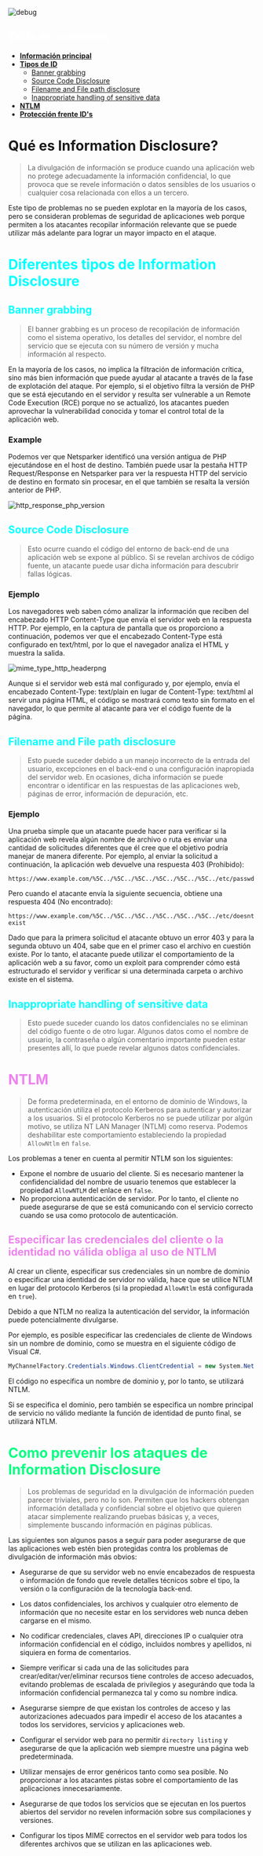 ![debug](https://user-images.githubusercontent.com/88755387/130437670-0f29ad5a-79d4-41f1-9668-fb0f4c426d53.jpg)

## __<span style="color:white"> Tabla de contenidos </span>__

- [__Información principal__](#Qué-es-Information-Disclosure?)
- [__Tipos de ID__](#Diferentes-tipos-de-Information-Disclosure)
  - [Banner grabbing](#Banner-grabbing)
  - [Source Code Disclosure](#Source-Code-Disclosure)
  - [Filename and File path disclosure](#Filename-and-File-path-disclosure)
  - [Inappropriate handling of sensitive data](#Inappropriate-handling-of-sensitive-data)
- [__NTLM__](#NTLM)
- [__Protección frente ID's__](Como-prevenir-los-ataques-de-Information-Disclosure)

# __Qué es Information Disclosure?__

> La divulgación de información se produce cuando una aplicación web no protege adecuadamente la información confidencial, lo que provoca que se revele información o datos sensibles de los usuarios o cualquier cosa relacionada con ellos a un tercero.

Este tipo de problemas no se pueden explotar en la mayoría de los casos, pero se consideran problemas de seguridad de aplicaciones web porque permiten a los atacantes recopilar información relevante que se puede utilizar más adelante para lograr un mayor impacto en el ataque.

# __<span style="color:aqua"> Diferentes tipos de Information Disclosure </span>__

## __<span style="color:aqua"> Banner grabbing </span>__

> El banner grabbing es un proceso de recopilación de información como el sistema operativo, los detalles del servidor, el nombre del servicio que se ejecuta con su número de versión y mucha información al respecto.

En la mayoría de los casos, no implica la filtración de información crítica, sino más bien información que puede ayudar al atacante a través de la fase de explotación del ataque. Por ejemplo, si el objetivo filtra la versión de PHP que se está ejecutando en el servidor y resulta ser vulnerable a un Remote Code Execution (RCE) porque no se actualizó, los atacantes pueden aprovechar la vulnerabilidad conocida y tomar el control total de la aplicación web.

### __Example__

Podemos ver que Netsparker identificó una versión antigua de PHP ejecutándose en el host de destino. También puede usar la pestaña HTTP Request/Response en Netsparker para ver la respuesta HTTP del servicio de destino en formato sin procesar, en el que también se resalta la versión anterior de PHP.

![http_response_php_version](https://user-images.githubusercontent.com/88755387/130510165-a1735cc3-e546-442c-acf6-44f215570733.png)

## __<span style="color:aqua"> Source Code Disclosure </span>__

> Esto ocurre cuando el código del entorno de back-end de una aplicación web se expone al público. Si se revelan archivos de código fuente, un atacante puede usar dicha información para descubrir fallas lógicas.

### __Ejemplo__

Los navegadores web saben cómo analizar la información que reciben del encabezado HTTP Content-Type que envía el servidor web en la respuesta HTTP. Por ejemplo, en la captura de pantalla que os proporciono a continuación, podemos ver que el encabezado Content-Type está configurado en text/html, por lo que el navegador analiza el HTML y muestra la salida.

![mime_type_http_headerpng](https://user-images.githubusercontent.com/88755387/130511061-bf802e87-2700-4a59-b10c-86c5a5a4350f.png)

Aunque si el servidor web está mal configurado y, por ejemplo, envía el encabezado Content-Type: text/plain en lugar de Content-Type: text/html al servir una página HTML, el código se mostrará como texto sin formato en el navegador, lo que permite al atacante para ver el código fuente de la página.

## __<span style="color:aqua"> Filename and File path disclosure </span>__

> Esto puede suceder debido a un manejo incorrecto de la entrada del usuario, excepciones en el back-end o una configuración inapropiada del servidor web. En ocasiones, dicha información se puede encontrar o identificar en las respuestas de las aplicaciones web, páginas de error, información de depuración, etc.

### __Ejemplo__

Una prueba simple que un atacante puede hacer para verificar si la aplicación web revela algún nombre de archivo o ruta es enviar una cantidad de solicitudes diferentes que él cree que el objetivo podría manejar de manera diferente. Por ejemplo, al enviar la solicitud a continuación, la aplicación web devuelve una respuesta 403 (Prohibido):

`https://www.example.com/%5C../%5C../%5C../%5C../%5C../%5C../etc/passwd`

Pero cuando el atacante envía la siguiente secuencia, obtiene una respuesta 404 (No encontrado):

`https://www.example.com/%5C../%5C../%5C../%5C../%5C../%5C../etc/doesntexist`

Dado que para la primera solicitud el atacante obtuvo un error 403 y para la segunda obtuvo un 404, sabe que en el primer caso el archivo en cuestión existe. Por lo tanto, el atacante puede utilizar el comportamiento de la aplicación web a su favor, como un exploit para comprender cómo está estructurado el servidor y verificar si una determinada carpeta o archivo existe en el sistema.

## __<span style="color:aqua"> Inappropriate handling of sensitive data </span>__

> Esto puede suceder cuando los datos confidenciales no se eliminan del código fuente o de otro lugar. Algunos datos como el nombre de usuario, la contraseña o algún comentario importante pueden estar presentes allí, lo que puede revelar algunos datos confidenciales.

# __<span style="color:violet"> NTLM </span>__

> De forma predeterminada, en el entorno de dominio de Windows, la autenticación utiliza el protocolo Kerberos para autenticar y autorizar a los usuarios. Si el protocolo Kerberos no se puede utilizar por algún motivo, se utiliza NT LAN Manager (NTLM) como reserva. Podemos deshabilitar este comportamiento estableciendo la propiedad `AllowNtlm` en `false`. 

Los problemas a tener en cuenta al permitir NTLM son los siguientes:

- Expone el nombre de usuario del cliente. Si es necesario mantener la confidencialidad del nombre de usuario tenemos que establecer la propiedad `AllowNTLM` del enlace en `false`.
- No proporciona autenticación de servidor. Por lo tanto, el cliente no puede asegurarse de que se está comunicando con el servicio correcto cuando se usa como protocolo de autenticación.

## __<span style="color:violet"> Especificar las credenciales del cliente o la identidad no válida obliga al uso de NTLM </span>__

Al crear un cliente, especificar sus credenciales sin un nombre de dominio o especificar una identidad de servidor no válida, hace que se utilice NTLM en lugar del protocolo Kerberos (si la propiedad `AllowNtlm` está configurada en `true`). 

Debido a que NTLM no realiza la autenticación del servidor, la información puede potencialmente divulgarse.

Por ejemplo, es posible especificar las credenciales de cliente de Windows sin un nombre de dominio, como se muestra en el siguiente código de Visual C#.

```C#
MyChannelFactory.Credentials.Windows.ClientCredential = new System.Net NetworkCredential("username", "password");
```
El código no especifica un nombre de dominio y, por lo tanto, se utilizará NTLM.

Si se especifica el dominio, pero también se especifica un nombre principal de servicio no válido mediante la función de identidad de punto final, se utilizará NTLM.

# __<span style="color:springgreen"> Como prevenir los ataques de Information Disclosure </span>__

> Los problemas de seguridad en la divulgación de información pueden parecer triviales, pero no lo son. Permiten que los hackers obtengan información detallada y confidencial sobre el objetivo que quieren atacar simplemente realizando pruebas básicas y, a veces, simplemente buscando información en páginas públicas.

Las siguientes son algunos pasos a seguir para poder asegurarse de que las aplicaciones web estén bien protegidas contra los problemas de divulgación de información más obvios:

- Asegurarse de que su servidor web no envíe encabezados de respuesta o información de fondo que revele detalles técnicos sobre el tipo, la versión o la configuración de la tecnología back-end.

- Los datos confidenciales, los archivos y cualquier otro elemento de información que no necesite estar en los servidores web nunca deben cargarse en el mismo.

- No codificar credenciales, claves API, direcciones IP o cualquier otra información confidencial en el código, incluidos nombres y apellidos, ni siquiera en forma de comentarios.

- Siempre verificar si cada una de las solicitudes para crear/editar/ver/eliminar recursos tiene controles de acceso adecuados, evitando problemas de escalada de privilegios y asegurándo que toda la información confidencial permanezca tal y como su nombre indica.

- Asegurarse siempre de que existan los controles de acceso y las autorizaciones adecuados para impedir el acceso de los atacantes a todos los servidores, servicios y aplicaciones web.

- Configurar el servidor web para no permitir `directory listing` y asegurarse de que la aplicación web siempre muestre una página web predeterminada.

- Utilizar mensajes de error genéricos tanto como sea posible. No proporcionar a los atacantes pistas sobre el comportamiento de las aplicaciones innecesariamente.

- Asegurarse de que todos los servicios que se ejecutan en los puertos abiertos del servidor no revelen información sobre sus compilaciones y versiones.

- Configurar los tipos MIME correctos en el servidor web para todos los diferentes archivos que se utilizan en las aplicaciones web.




